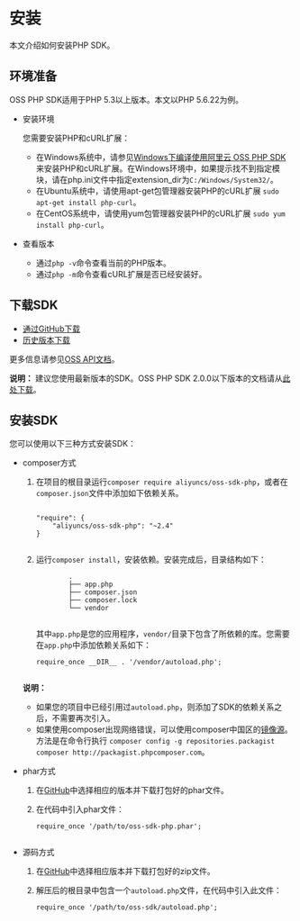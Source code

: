 # 安装

本文介绍如何安装PHP SDK。

## 环境准备

OSS PHP SDK适用于PHP 5.3以上版本。本文以PHP 5.6.22为例。

-   安装环境

    您需要安装PHP和cURL扩展：

    -   在Windows系统中，请参见[Windows下编译使用阿里云 OSS PHP SDK](https://yq.aliyun.com/articles/54024)来安装PHP和cURL扩展。在Windows环境中，如果提示找不到指定模块，请在php.ini文件中指定extension\_dir为`C:/Windows/System32/`。
    -   在Ubuntu系统中，请使用apt-get包管理器安装PHP的cURL扩展 `sudo apt-get install php-curl`。
    -   在CentOS系统中，请使用yum包管理器安装PHP的cURL扩展 `sudo yum install php-curl`。
-   查看版本
    -   通过`php -v`命令查看当前的PHP版本。
    -   通过`php -m`命令查看cURL扩展是否已经安装好。

## 下载SDK

-   [通过GitHub下载](https://github.com/aliyun/aliyun-oss-php-sdk)
-   [历史版本下载](https://github.com/aliyun/aliyun-oss-php-sdk/releases)

更多信息请参见[OSS API文档](http://gosspublic.alicdn.com/AliyunPHPSDK/latest/apidocs/index.html)。

**说明：** 建议您使用最新版本的SDK。OSS PHP SDK 2.0.0以下版本的文档请从[此处下载](https://docs-aliyun.cn-hangzhou.oss.aliyun-inc.com/internal/oss/0.0.4/assets/pdf/oss_sdk_php20150819.pdf)。

## 安装SDK

您可以使用以下三种方式安装SDK：

-   composer方式

    1.  在项目的根目录运行`composer require aliyuncs/oss-sdk-php`，或者在`composer.json`文件中添加如下依赖关系。

        ```
        
        "require": {
            "aliyuncs/oss-sdk-php": "~2.4"
        }
                                    
        ```

    2.  运行`composer install`，安装依赖。安装完成后，目录结构如下：

        ```
                .
                ├── app.php
                ├── composer.json
                ├── composer.lock
                └── vendor
                                    
        ```

        其中`app.php`是您的应用程序，`vendor/`目录下包含了所依赖的库。您需要在`app.php`中添加依赖关系如下：

        ```
        require_once __DIR__ . '/vendor/autoload.php';
                                    
        ```

    **说明：**

    -   如果您的项目中已经引用过`autoload.php`，则添加了SDK的依赖关系之后，不需要再次引入。
    -   如果使用composer出现网络错误，可以使用composer中国区的[镜像源](http://pkg.phpcomposer.com/)。方法是在命令行执行 `composer config -g repositories.packagist composer http://packagist.phpcomposer.com`。
-   phar方式
    1.  在[GitHub](https://github.com/aliyun/aliyun-oss-php-sdk/releases)中选择相应的版本并下载打包好的phar文件。
    2.  在代码中引入phar文件：

        ```
        require_once '/path/to/oss-sdk-php.phar';
                                    
        ```

-   源码方式
    1.  在[GitHub](https://github.com/aliyun/aliyun-oss-php-sdk/releases)中选择相应版本并下载打包好的zip文件。
    2.  解压后的根目录中包含一个`autoload.php`文件，在代码中引入此文件：

        ```
        require_once '/path/to/oss-sdk/autoload.php';
                                    
        ```


